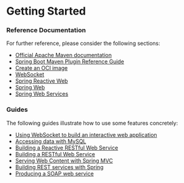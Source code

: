 # Getting Started

### Reference Documentation
For further reference, please consider the following sections:

* [Official Apache Maven documentation](https://maven.apache.org/guides/index.html)
* [Spring Boot Maven Plugin Reference Guide](https://docs.spring.io/spring-boot/docs/3.1.0-SNAPSHOT/maven-plugin/reference/html/)
* [Create an OCI image](https://docs.spring.io/spring-boot/docs/3.1.0-SNAPSHOT/maven-plugin/reference/html/#build-image)
* [WebSocket](https://docs.spring.io/spring-boot/docs/3.1.0-SNAPSHOT/reference/htmlsingle/#messaging.websockets)
* [Spring Reactive Web](https://docs.spring.io/spring-boot/docs/3.1.0-SNAPSHOT/reference/htmlsingle/#web.reactive)
* [Spring Web](https://docs.spring.io/spring-boot/docs/3.1.0-SNAPSHOT/reference/htmlsingle/#web)
* [Spring Web Services](https://docs.spring.io/spring-boot/docs/3.1.0-SNAPSHOT/reference/htmlsingle/#io.webservices)

### Guides
The following guides illustrate how to use some features concretely:

* [Using WebSocket to build an interactive web application](https://spring.io/guides/gs/messaging-stomp-websocket/)
* [Accessing data with MySQL](https://spring.io/guides/gs/accessing-data-mysql/)
* [Building a Reactive RESTful Web Service](https://spring.io/guides/gs/reactive-rest-service/)
* [Building a RESTful Web Service](https://spring.io/guides/gs/rest-service/)
* [Serving Web Content with Spring MVC](https://spring.io/guides/gs/serving-web-content/)
* [Building REST services with Spring](https://spring.io/guides/tutorials/rest/)
* [Producing a SOAP web service](https://spring.io/guides/gs/producing-web-service/)


